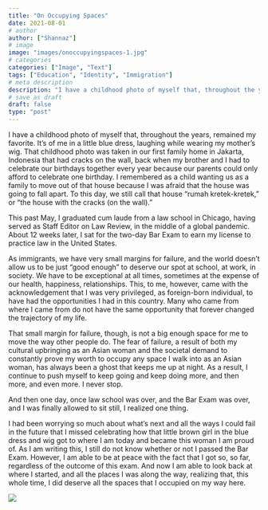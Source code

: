 ```yaml
---
title: "On Occupying Spaces"
date: 2021-08-01
# author
author: ["Shannaz"]
# image
image: "images/onoccupyingspaces-1.jpg"
# categories
categories: ["Image", "Text"]
tags: ["Education", "Identity", "Immigration"]
# meta description
description: "I have a childhood photo of myself that, throughout the years, remained my favorite. It’s of me in a little blue dress, laughing while wearing my mother’s wig."
# save as draft
draft: false
type: "post"
---
```


I have a childhood photo of myself that, throughout the years, remained my favorite. It’s of me in a little blue dress, laughing while wearing my mother’s wig. That childhood photo was taken in our first family home in Jakarta, Indonesia that had cracks on the wall, back when my brother and I had to celebrate our birthdays together every year because our parents could only afford to celebrate one birthday. I remembered as a child wanting us as a family to move out of that house because I was afraid that the house was going to fall apart. To this day, we still call that house “rumah kretek-kretek,” or “the house with the cracks (on the wall).”

This past May, I graduated cum laude from a law school in Chicago, having served as Staff Editor on Law Review, in the middle of a global pandemic. About 12 weeks later, I sat for the two-day Bar Exam to earn my license to practice law in the United States.

As immigrants, we have very small margins for failure, and the world doesn’t allow us to be just “good enough” to deserve our spot at school, at work, in society. We have to be exceptional at all times, sometimes at the expense of our health, happiness, relationships. This, to me, however, came with the acknowledgement that I was very privileged, as foreign-born individual, to have had the opportunities I had in this country. Many who came from where I came from do not have the same opportunity that forever changed the trajectory of my life.

That small margin for failure, though, is not a big enough space for me to move the way other people do. The fear of failure, a result of both my cultural upbringing as an Asian woman and the societal demand to constantly prove my worth to occupy any space I walk into as an Asian woman, has always been a ghost that keeps me up at night. As a result, I continue to push myself to keep going and keep doing more, and then more, and even more. I never stop.

And then one day, once law school was over, and the Bar Exam was over, and I was finally allowed to sit still, I realized one thing.

I had been worrying so much about what’s next and all the ways I could fail in the future that I missed celebrating how that little brown girl in the blue dress and wig got to where I am today and became this woman I am proud of. As I am writing this, I still do not know whether or not I passed the Bar Exam. However, I am able to be at peace with the fact that I got so, so far, regardless of the outcome of this exam. And now I am able to look back at where I started, and all the places I was along the way, realizing that, this whole time, I did deserve all the spaces that I occupied on my way here.


<img src="/images/onoccupyingspaces-2.jpg"/>
